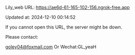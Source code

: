 Lily_web URL: https://ae6d-61-165-102-156.ngrok-free.app

Updated at: 2024-12-10 00:14:52

If you cannot open this URL, the server might be down.

Please contact: 

goley04@foxmail.com Or Wechat:GL_yeaH